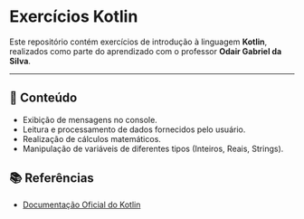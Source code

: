 # Exercícios Kotlin

Este repositório contém exercícios de introdução à linguagem **Kotlin**, realizados como parte do aprendizado com o professor **Odair Gabriel da Silva**.

---

## 📌 Conteúdo
- Exibição de mensagens no console.
- Leitura e processamento de dados fornecidos pelo usuário.
- Realização de cálculos matemáticos.
- Manipulação de variáveis de diferentes tipos (Inteiros, Reais, Strings).

## 📚 Referências
- [Documentação Oficial do Kotlin](https://kotlinlang.org/docs/home.html)